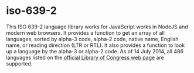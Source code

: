 # iso-639-2

This ISO 639-2 language library works for JavaScript works in NodeJS and modern web browsers.  It provides a function to get an array of all languages, sorted by alpha-3 code, alpha-2 code, native name, English name, or reading direction (LTR or RTL).  It also provides a function to look up a language by the alpha-3 or alpha-2 code.  As of 14 July 2014, all 486 languages listed on the [official Library of Congress web page](http://www.loc.gov/standards/iso639-2/php/code_list.php) are supported.

